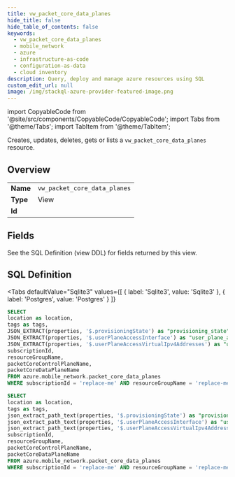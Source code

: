 ```yaml
--- 
title: vw_packet_core_data_planes
hide_title: false
hide_table_of_contents: false
keywords:
  - vw_packet_core_data_planes
  - mobile_network
  - azure
  - infrastructure-as-code
  - configuration-as-data
  - cloud inventory
description: Query, deploy and manage azure resources using SQL
custom_edit_url: null
image: /img/stackql-azure-provider-featured-image.png
---
```


import CopyableCode from '@site/src/components/CopyableCode/CopyableCode';
import Tabs from '@theme/Tabs';
import TabItem from '@theme/TabItem';

Creates, updates, deletes, gets or lists a <code>vw_packet_core_data_planes</code> resource.

## Overview
<table><tbody>
<tr><td><b>Name</b></td><td><code>vw_packet_core_data_planes</code></td></tr>
<tr><td><b>Type</b></td><td>View</td></tr>
<tr><td><b>Id</b></td><td><CopyableCode code="azure.mobile_network.vw_packet_core_data_planes" /></td></tr>
</tbody></table>

## Fields

See the SQL Definition (view DDL) for fields returned by this view.

## SQL Definition

<Tabs
defaultValue="Sqlite3"
values={[
{ label: 'Sqlite3', value: 'Sqlite3' },
{ label: 'Postgres', value: 'Postgres' }
]}
>
<TabItem value="Sqlite3">

```sql
SELECT
location as location,
tags as tags,
JSON_EXTRACT(properties, '$.provisioningState') as "provisioning_state",
JSON_EXTRACT(properties, '$.userPlaneAccessInterface') as "user_plane_access_interface",
JSON_EXTRACT(properties, '$.userPlaneAccessVirtualIpv4Addresses') as "user_plane_access_virtual_ipv4_addresses",
subscriptionId,
resourceGroupName,
packetCoreControlPlaneName,
packetCoreDataPlaneName
FROM azure.mobile_network.packet_core_data_planes
WHERE subscriptionId = 'replace-me' AND resourceGroupName = 'replace-me' AND packetCoreControlPlaneName = 'replace-me';
```

</TabItem>
<TabItem value="Postgres">

```sql
SELECT
location as location,
tags as tags,
json_extract_path_text(properties, '$.provisioningState') as "provisioning_state",
json_extract_path_text(properties, '$.userPlaneAccessInterface') as "user_plane_access_interface",
json_extract_path_text(properties, '$.userPlaneAccessVirtualIpv4Addresses') as "user_plane_access_virtual_ipv4_addresses",
subscriptionId,
resourceGroupName,
packetCoreControlPlaneName,
packetCoreDataPlaneName
FROM azure.mobile_network.packet_core_data_planes
WHERE subscriptionId = 'replace-me' AND resourceGroupName = 'replace-me' AND packetCoreControlPlaneName = 'replace-me';
```

</TabItem>
</Tabs>
